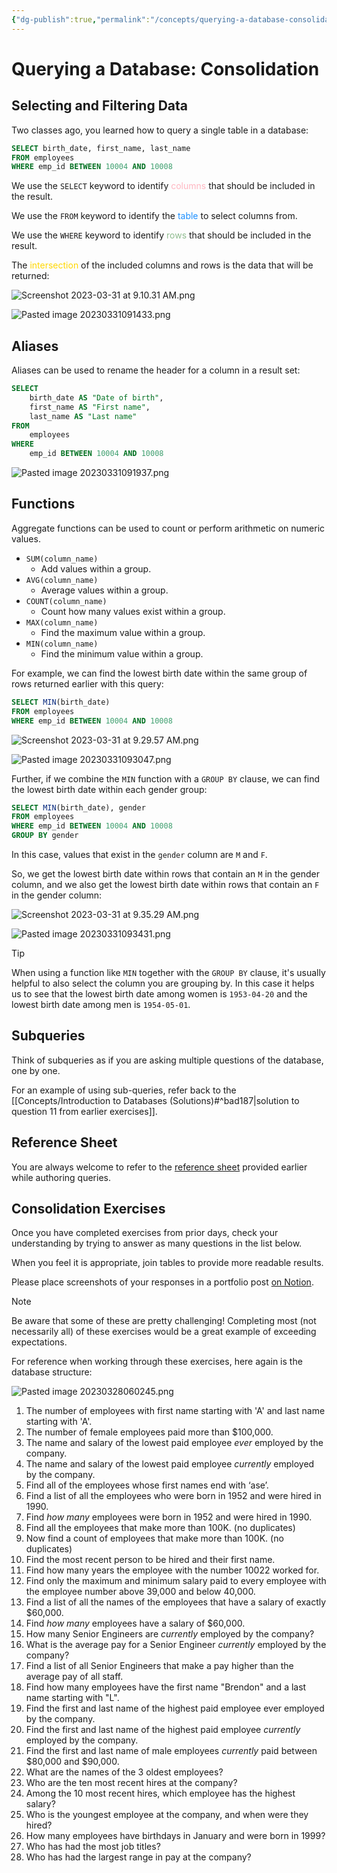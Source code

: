 ```yaml
---
{"dg-publish":true,"permalink":"/concepts/querying-a-database-consolidation/","dgHomeLink":true,"dgShowToc":true}
---
```



# Querying a Database: Consolidation

## Selecting and Filtering Data

Two classes ago, you learned how to query a single table in a database:

```sql
SELECT birth_date, first_name, last_name
FROM employees
WHERE emp_id BETWEEN 10004 AND 10008
```

We use the `SELECT` keyword to identify <span style="color:lightpink;">columns</span> that should be included in the result.

We use the `FROM` keyword to identify the <span style="color:dodgerblue;">table</span> to select columns from.

We use the `WHERE` keyword to identify <span style="color:darkseagreen;">rows</span> that should be included in the result.

The <span style="color:gold;">intersection</span> of the  included columns and rows is the data that will be returned:

![Screenshot 2023-03-31 at 9.10.31 AM.png](/img/user/Media/Screenshot%202023-03-31%20at%209.10.31%20AM.png)

![Pasted image 20230331091433.png](/img/user/Media/Pasted%20image%2020230331091433.png)

## Aliases

Aliases can be used to rename the header for a column in a result set:

```sql
SELECT 
	birth_date AS "Date of birth",
	first_name AS "First name",
	last_name AS "Last name"
FROM
	employees
WHERE
	emp_id BETWEEN 10004 AND 10008
```

![Pasted image 20230331091937.png](/img/user/Media/Pasted%20image%2020230331091937.png)

## Functions

Aggregate functions can be used to count or perform arithmetic on numeric values.

- `SUM(column_name)`
	- Add values within a group.
- `AVG(column_name)`
	- Average values within a group.
- `COUNT(column_name)`
	- Count how many values exist within a group.
- `MAX(column_name)`
	- Find the maximum value within a group.
- `MIN(column_name)`
	- Find the minimum value within a group.

For example, we can find the lowest birth date within the same group of rows returned earlier with this query:

```sql
SELECT MIN(birth_date)
FROM employees
WHERE emp_id BETWEEN 10004 AND 10008
```

![Screenshot 2023-03-31 at 9.29.57 AM.png](/img/user/Media/Screenshot%202023-03-31%20at%209.29.57%20AM.png)

![Pasted image 20230331093047.png](/img/user/Media/Pasted%20image%2020230331093047.png)

Further, if we combine the `MIN` function with a `GROUP BY` clause, we can find the lowest birth date within each gender group:

```sql
SELECT MIN(birth_date), gender
FROM employees
WHERE emp_id BETWEEN 10004 AND 10008
GROUP BY gender
```

In this case, values that exist in the `gender` column are `M` and `F`.

So, we get the lowest birth date within rows that contain an `M` in the gender column, and we also get the lowest birth date within rows that contain an `F` in the gender column:

![Screenshot 2023-03-31 at 9.35.29 AM.png](/img/user/Media/Screenshot%202023-03-31%20at%209.35.29%20AM.png)

![Pasted image 20230331093431.png](/img/user/Media/Pasted%20image%2020230331093431.png)

> [!TIP]
> When using a function like `MIN` together with the `GROUP BY` clause, it's usually helpful to also select the column you are grouping by. In this case it helps us to see that the lowest birth date among women is `1953-04-20` and the lowest birth date among men is `1954-05-01`.

## Subqueries

Think of subqueries as if you are asking multiple questions of the database, one by one.

For an example of using sub-queries, refer back to the [[Concepts/Introduction to Databases (Solutions)#^bad187\|solution to question 11 from earlier exercises]].

## Reference Sheet

You are always welcome to refer to the [reference sheet](https://learnsql.com/blog/sql-basics-cheat-sheet/sql-basics-cheat-sheet-letter.pdf) provided earlier while authoring queries.

## Consolidation Exercises

Once you have completed exercises from prior days, check your understanding by trying to answer as many questions in the list below. 

When you feel it is appropriate, join tables to provide more readable results.

Please place screenshots of your responses in a portfolio post [on Notion](https://notion.so).

> [!NOTE]
> Be aware that some of these are pretty challenging! Completing most (not necessarily all) of these exercises would be a great example of exceeding expectations.

For reference when working through these exercises, here again is the database structure:

![Pasted image 20230328060245.png](/img/user/Media/Pasted%20image%2020230328060245.png)

1. The number of employees with first name starting with 'A' and last name starting with 'A'.
2. The number of female employees paid more than $100,000.
3. The name and salary of the lowest paid employee *ever* employed by the company.
4. The name and salary of the lowest paid employee *currently* employed by the company.
5. Find all of the employees whose first names end with ‘ase’.
6. Find a list of all the employees who were born in 1952 and were hired in 1990.
7. Find *how many* employees were born in 1952 and were hired in 1990.
9. Find all the employees that make more than 100K. (no duplicates)
10. Now find a count of employees that make more than 100K. (no duplicates)
11. Find the most recent person to be hired and their first name. 
12. Find how many years the employee with the number 10022 worked for. 
13. Find only the maximum and minimum salary paid to every employee with the employee number above 39,000 and below 40,000.
14. Find a list of all the names of the employees that have a salary of exactly $60,000.
15. Find *how many* employees have a salary of $60,000.
16. How many Senior Engineers are *currently* employed by the company?
17. What is the average pay for a Senior Engineer *currently* employed by the company?
18. Find a list of all Senior Engineers that make a pay higher than the average pay of all staff.
19. Find how many employees have the first name "Brendon" and a last name starting with "L".
20. Find the first and last name of the highest paid employee ever employed by the company.
21. Find the first and last name of the highest paid employee *currently* employed by the company.
22. Find the first and last name of male employees *currently* paid between $80,000 and $90,000.
23. What are the names of the 3 oldest employees?
24. Who are the ten most recent hires at the company?
25. Among the 10 most recent hires, which employee has the highest salary?
26. Who is the youngest employee at the company, and when were they hired?
27. How many employees have birthdays in January and were born in 1999?
28. Who has had the most job titles?
29. Who has had the largest range in pay at the company?